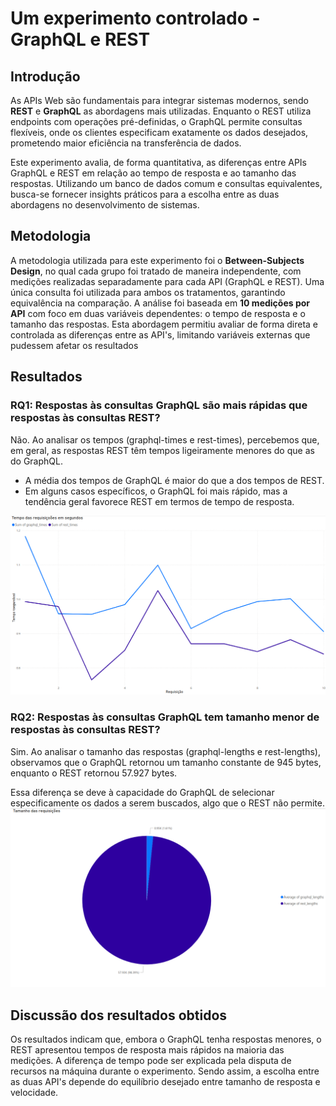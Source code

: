 # Um experimento controlado - GraphQL e REST

## Introdução

As APIs Web são fundamentais para integrar sistemas modernos, sendo **REST** e **GraphQL** as abordagens mais utilizadas. Enquanto o REST utiliza endpoints com operações pré-definidas, o GraphQL permite consultas flexíveis, onde os clientes especificam exatamente os dados desejados, prometendo maior eficiência na transferência de dados.

Este experimento avalia, de forma quantitativa, as diferenças entre APIs GraphQL e REST em relação ao tempo de resposta e ao tamanho das respostas. Utilizando um banco de dados comum e consultas equivalentes, busca-se fornecer insights práticos para a escolha entre as duas abordagens no desenvolvimento de sistemas.

## Metodologia

A metodologia utilizada para este experimento foi o **Between-Subjects Design**, no qual cada grupo foi tratado de maneira independente, com medições realizadas separadamente para cada API (GraphQL e REST). Uma única consulta foi utilizada para ambos os tratamentos, garantindo equivalência na comparação. A análise foi baseada em **10 medições por API** com foco em duas variáveis dependentes: o tempo de resposta e o tamanho das respostas. Esta abordagem permitiu avaliar de forma direta e controlada as diferenças entre as API's, limitando variáveis externas que pudessem afetar os resultados

## Resultados

### RQ1: Respostas às consultas GraphQL são mais rápidas que respostas às consultas REST?

Não. Ao analisar os tempos (graphql-times e rest-times), percebemos que, em geral, as respostas REST têm tempos ligeiramente menores do que as do GraphQL.
- A média dos tempos de GraphQL é maior do que a dos tempos de REST.
- Em alguns casos específicos, o GraphQL foi mais rápido, mas a tendência geral favorece REST em termos de tempo de resposta.

![Gráfico de tempo](https://github.com/Lvion/Lab_Experimentacao05/blob/main/graph/tempo.png)

### RQ2: Respostas às consultas GraphQL tem tamanho menor de respostas às consultas REST?

Sim. Ao analisar o tamanho das respostas (graphql-lengths e rest-lengths), observamos que o GraphQL retornou um tamanho constante de 945 bytes, enquanto o REST retornou 57.927 bytes.

Essa diferença se deve à capacidade do GraphQL de selecionar especificamente os dados a serem buscados, algo que o REST não permite.
![Gráfico de tamanho](https://github.com/Lvion/Lab_Experimentacao05/blob/main/graph/tamanho.png)


##  Discussão dos resultados obtidos

Os resultados indicam que, embora o GraphQL tenha respostas menores, o REST apresentou tempos de resposta mais rápidos na maioria das medições. A diferença de tempo pode ser explicada pela disputa de recursos na máquina durante o experimento. Sendo assim, a escolha entre as duas API's depende do equilíbrio desejado entre tamanho de resposta e velocidade.
